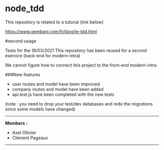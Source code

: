# node_tdd
This repository is related to a tutorial (link below)

https://www.gembani.com/fr/blog/le-tdd.html

#second usage



Tests for the 18/03/2021
This repository has been reused for a second exercice (back-end for modern-intra)

We cannot figure how to connect this project to the front-end modern-intra

###New features

* user routes and model have been improved
* company routes and model have been added
* api.test.js have been completed with the new tests

(note : you need to drop your test/dev databases and redo the migrations since some models have changed)
****
**Members :**
* Axel Ollivier
* Clément Pageaux
****
